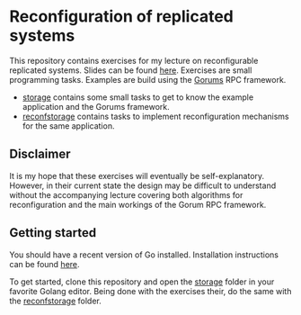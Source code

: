 # Reconfiguration of replicated systems

This repository contains exercises for my lecture on reconfigurable replicated systems. Slides can be found [here](./reconfiguration.pdf).
Exercises are small programming tasks. Examples are build using the [Gorums](https://github.com/relab/gorums/blob/master/doc/user-guide.md) RPC framework.

* [storage](./storage/) contains some small tasks to get to know the example application and the Gorums framework.
* [reconfstorage](./reconfstorage/) contains tasks to implement reconfiguration mechanisms for the same application.

## Disclaimer

It is my hope that these exercises will eventually be self-explanatory. 
However, in their current state the design may be difficult to understand without the accompanying lecture covering both algorithms for reconfiguration and the main workings of the Gorum RPC framework.


## Getting started

You should have a recent version of Go installed. Installation instructions can be found [here](https://go.dev/doc/install).

To get started, clone this repository and open the [storage](./storage/) folder in your favorite Golang editor.
Being done with the exercises their, do the same with the [reconfstorage](./reconfstorage/) folder.
